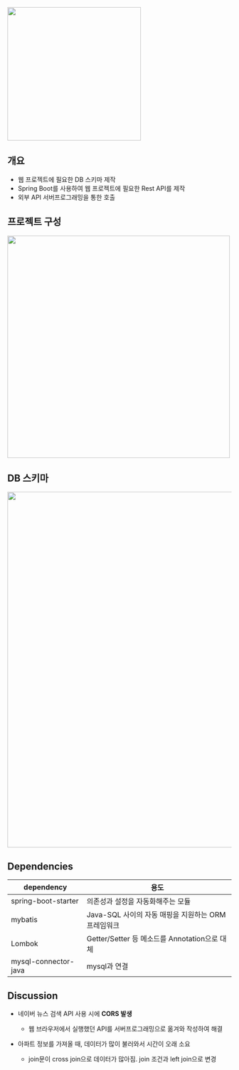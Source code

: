 <img src = "https://i.imgur.com/pTP5x2C.png" width = "300px"><br>

## 개요
* 웹 프로젝트에 필요한 DB 스키마 제작
* Spring Boot를 사용하여 웹 프로젝트에 필요한 Rest API를 제작
* 외부 API 서버프로그래밍을 통한 호출

## 프로젝트 구성
<img src="https://i.imgur.com/k2A2fdT.png" width="500px">

## DB 스키마 
<img src="https://i.imgur.com/kiRXaTs.png" width="800px">

## Dependencies   

|dependency|용도|
|-|-|
|spring-boot-starter|의존성과 설정을 자동화해주는 모듈|
|mybatis|Java-SQL 사이의 자동 매핑을 지원하는 ORM 프레임워크|
|Lombok|Getter/Setter 등 메소드를 Annotation으로 대체|
|mysql-connector-java|mysql과 연결|



## Discussion
* 네이버 뉴스 검색 API 사용 시에 **CORS 발생**
    * 웹 브라우저에서 실행했던 API를 서버프로그래밍으로 옮겨와 작성하여 해결

* 아파트 정보를 가져올 때, 데이터가 많이 불러와서 시간이 오래 소요
    *  join문이 cross join으로 데이터가 많아짐. join 조건과 left join으로 변경
